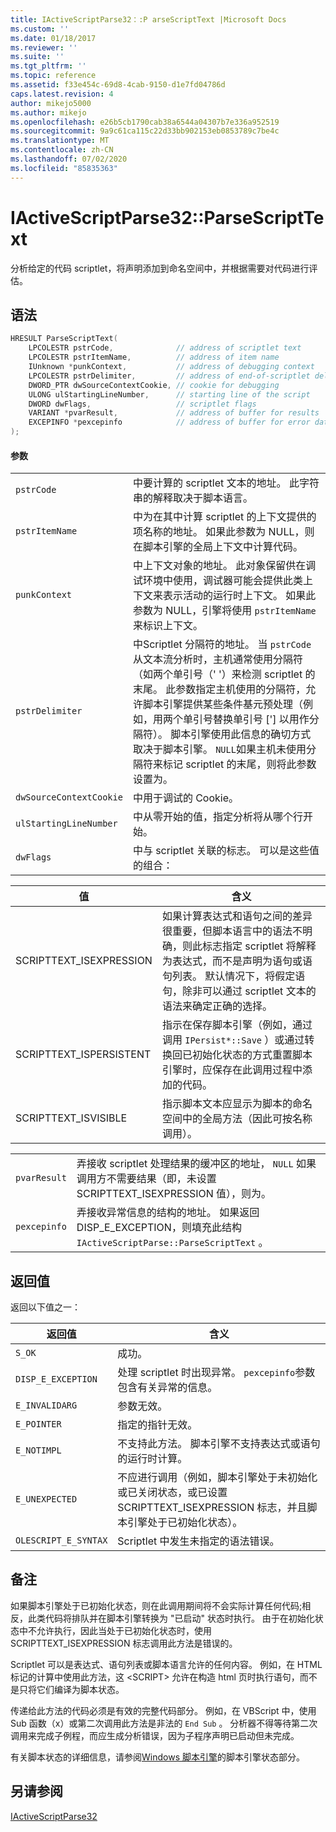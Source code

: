 ```yaml
---
title: IActiveScriptParse32：:P arseScriptText |Microsoft Docs
ms.custom: ''
ms.date: 01/18/2017
ms.reviewer: ''
ms.suite: ''
ms.tgt_pltfrm: ''
ms.topic: reference
ms.assetid: f33e454c-69d8-4cab-9150-d1e7fd04786d
caps.latest.revision: 4
author: mikejo5000
ms.author: mikejo
ms.openlocfilehash: e26b5cb1790cab38a6544a04307b7e336a952519
ms.sourcegitcommit: 9a9c61ca115c22d33bb902153eb0853789c7be4c
ms.translationtype: MT
ms.contentlocale: zh-CN
ms.lasthandoff: 07/02/2020
ms.locfileid: "85835363"
---
```

# <a name="iactivescriptparse32parsescripttext"></a>IActiveScriptParse32::ParseScriptText
分析给定的代码 scriptlet，将声明添加到命名空间中，并根据需要对代码进行评估。  
  
## <a name="syntax"></a>语法  
  
```cpp
HRESULT ParseScriptText(  
    LPCOLESTR pstrCode,              // address of scriptlet text  
    LPCOLESTR pstrItemName,          // address of item name  
    IUnknown *punkContext,           // address of debugging context  
    LPCOLESTR pstrDelimiter,         // address of end-of-scriptlet delimiter  
    DWORD_PTR dwSourceContextCookie, // cookie for debugging  
    ULONG ulStartingLineNumber,      // starting line of the script  
    DWORD dwFlags,                   // scriptlet flags  
    VARIANT *pvarResult,             // address of buffer for results  
    EXCEPINFO *pexcepinfo            // address of buffer for error data  
);  
```  
  
#### <a name="parameters"></a>参数  
  
|||  
|-|-|  
|`pstrCode`|中要计算的 scriptlet 文本的地址。 此字符串的解释取决于脚本语言。|  
|`pstrItemName`|中为在其中计算 scriptlet 的上下文提供的项名称的地址。 如果此参数为 NULL，则在脚本引擎的全局上下文中计算代码。|  
|`punkContext`|中上下文对象的地址。 此对象保留供在调试环境中使用，调试器可能会提供此类上下文来表示活动的运行时上下文。 如果此参数为 NULL，引擎将使用 `pstrItemName` 来标识上下文。|  
|`pstrDelimiter`|中Scriptlet 分隔符的地址。 当 `pstrCode` 从文本流分析时，主机通常使用分隔符（如两个单引号（' '）来检测 scriptlet 的末尾。 此参数指定主机使用的分隔符，允许脚本引擎提供某些条件基元预处理（例如，用两个单引号替换单引号 ['] 以用作分隔符）。 脚本引擎使用此信息的确切方式取决于脚本引擎。 `NULL`如果主机未使用分隔符来标记 scriptlet 的末尾，则将此参数设置为。|  
|`dwSourceContextCookie`|中用于调试的 Cookie。|  
|`ulStartingLineNumber`|中从零开始的值，指定分析将从哪个行开始。|  
|`dwFlags`|中与 scriptlet 关联的标志。 可以是这些值的组合：|  
  
|值|含义|  
|-----------|-------------|  
|SCRIPTTEXT_ISEXPRESSION|如果计算表达式和语句之间的差异很重要，但脚本语言中的语法不明确，则此标志指定 scriptlet 将解释为表达式，而不是声明为语句或语句列表。 默认情况下，将假定语句，除非可以通过 scriptlet 文本的语法来确定正确的选择。|  
|SCRIPTTEXT_ISPERSISTENT|指示在保存脚本引擎（例如，通过调用 `IPersist*::Save` ）或通过转换回已初始化状态的方式重置脚本引擎时，应保存在此调用过程中添加的代码。|  
|SCRIPTTEXT_ISVISIBLE|指示脚本文本应显示为脚本的命名空间中的全局方法（因此可按名称调用）。|  
  
|||  
|-|-|  
|`pvarResult`|弄接收 scriptlet 处理结果的缓冲区的地址， `NULL` 如果调用方不需要结果（即，未设置 SCRIPTTEXT_ISEXPRESSION 值），则为。|  
|`pexcepinfo`|弄接收异常信息的结构的地址。 如果返回 DISP_E_EXCEPTION，则填充此结构 `IActiveScriptParse::ParseScriptText` 。|  
  
## <a name="return-value"></a>返回值  
 返回以下值之一：  
  
|返回值|含义|  
|------------------|-------------|  
|`S_OK`|成功。|  
|`DISP_E_EXCEPTION`|处理 scriptlet 时出现异常。 `pexcepinfo`参数包含有关异常的信息。|  
|`E_INVALIDARG`|参数无效。|  
|`E_POINTER`|指定的指针无效。|  
|`E_NOTIMPL`|不支持此方法。 脚本引擎不支持表达式或语句的运行时计算。|  
|`E_UNEXPECTED`|不应进行调用（例如，脚本引擎处于未初始化或已关闭状态，或已设置 SCRIPTTEXT_ISEXPRESSION 标志，并且脚本引擎处于已初始化状态）。|  
|`OLESCRIPT_E_SYNTAX`|Scriptlet 中发生未指定的语法错误。|  
  
## <a name="remarks"></a>备注  
 如果脚本引擎处于已初始化状态，则在此调用期间将不会实际计算任何代码;相反，此类代码将排队并在脚本引擎转换为 "已启动" 状态时执行。 由于在初始化状态中不允许执行，因此当处于已初始化状态时，使用 SCRIPTTEXT_ISEXPRESSION 标志调用此方法是错误的。  
  
 Scriptlet 可以是表达式、语句列表或脚本语言允许的任何内容。 例如，在 HTML 标记的计算中使用此方法，这 \<SCRIPT> 允许在构造 html 页时执行语句，而不是只将它们编译为脚本状态。  
  
 传递给此方法的代码必须是有效的完整代码部分。 例如，在 VBScript 中，使用 Sub 函数（x）或第二次调用此方法是非法的 `End Sub` 。 分析器不得等待第二次调用来完成子例程，而应生成分析错误，因为子程序声明已启动但未完成。  
  
 有关脚本状态的详细信息，请参阅[Windows 脚本引擎](../../winscript/windows-script-engines.md)的脚本引擎状态部分。  
  
## <a name="see-also"></a>另请参阅  
 [IActiveScriptParse32](../../winscript/reference/iactivescriptparse32.md)